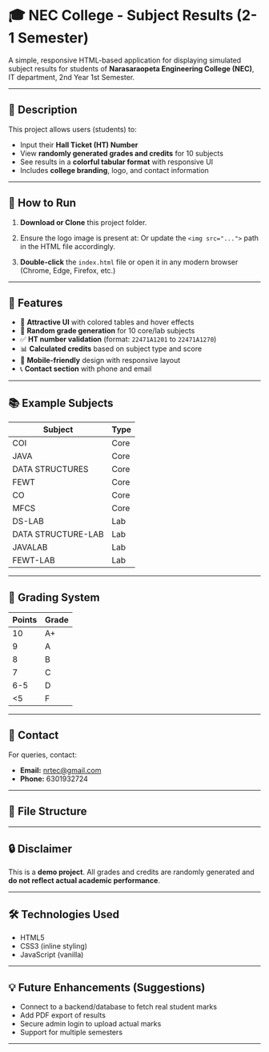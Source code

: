 # 🎓 NEC College - Subject Results (2-1 Semester)

A simple, responsive HTML-based application for displaying simulated subject results for students of **Narasaraopeta Engineering College (NEC)**, IT department, 2nd Year 1st Semester.

---

## 📄 Description

This project allows users (students) to:
- Input their **Hall Ticket (HT) Number**
- View **randomly generated grades and credits** for 10 subjects
- See results in a **colorful tabular format** with responsive UI
- Includes **college branding**, logo, and contact information

---

## 🚀 How to Run

1. **Download or Clone** this project folder.

2. Ensure the logo image is present at:
Or update the `<img src="...">` path in the HTML file accordingly.

3. **Double-click** the `index.html` file or open it in any modern browser (Chrome, Edge, Firefox, etc.)

---

## 🧪 Features

- 🎨 **Attractive UI** with colored tables and hover effects
- 🎲 **Random grade generation** for 10 core/lab subjects
- ✅ **HT number validation** (format: `22471A1201` to `22471A1270`)
- 📊 **Calculated credits** based on subject type and score
- 📱 **Mobile-friendly** design with responsive layout
- 📞 **Contact section** with phone and email

---

## 📚 Example Subjects

| Subject              | Type   |
|----------------------|--------|
| COI                  | Core   |
| JAVA                 | Core   |
| DATA STRUCTURES      | Core   |
| FEWT                 | Core   |
| CO                   | Core   |
| MFCS                 | Core   |
| DS-LAB               | Lab    |
| DATA STRUCTURE-LAB   | Lab    |
| JAVALAB              | Lab    |
| FEWT-LAB             | Lab    |

---

## 🧠 Grading System

| Points | Grade |
|--------|-------|
| 10     | A+    |
| 9      | A     |
| 8      | B     |
| 7      | C     |
| 6-5    | D     |
| <5     | F     |

---

## 📧 Contact

For queries, contact:

- **Email:** [nrtec@gmail.com](mailto:nrtec@gmail.com)
- **Phone:** 6301932724

---

## 📂 File Structure


---

## 🔒 Disclaimer

This is a **demo project**. All grades and credits are randomly generated and **do not reflect actual academic performance**.

---

## 🛠 Technologies Used

- HTML5
- CSS3 (inline styling)
- JavaScript (vanilla)

---

## 💡 Future Enhancements (Suggestions)

- Connect to a backend/database to fetch real student marks
- Add PDF export of results
- Secure admin login to upload actual marks
- Support for multiple semesters

---


